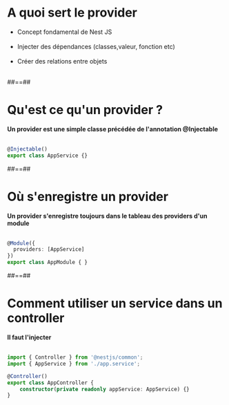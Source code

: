 # A quoi sert le provider 
- Concept fondamental de Nest JS <br/><br/>
- Injecter des dépendances (classes,valeur, fonction etc) <br/><br/>
- Créer des relations entre objets <br/><br/>

##==##

<!-- .slide: class="with-code inconsolata" -->
# Qu'est ce qu'un provider ?
__Un provider est une simple classe précédée de l'annotation @Injectable__ <br/><br/>

```typescript
@Injectable()
export class AppService {}
```
<!-- .element: class="big-code" -->

##==##

<!-- .slide: class="with-code inconsolata" -->
# Où s'enregistre un provider

__Un provider s'enregistre toujours dans le tableau des providers d'un module__ <br/><br/>

```typescript
@Module({
  providers: [AppService]  
})
export class AppModule { }
```
<!-- .element: class="big-code" -->

##==##

<!-- .slide: class="with-code inconsolata" -->
# Comment utiliser un service dans un controller

__Il faut l'injecter__ <br/><br/>

```typescript
import { Controller } from '@nestjs/common';
import { AppService } from './app.service';

@Controller()
export class AppController {
    constructor(private readonly appService: AppService) {}
}
```
<!-- .element: class="big-code" -->

